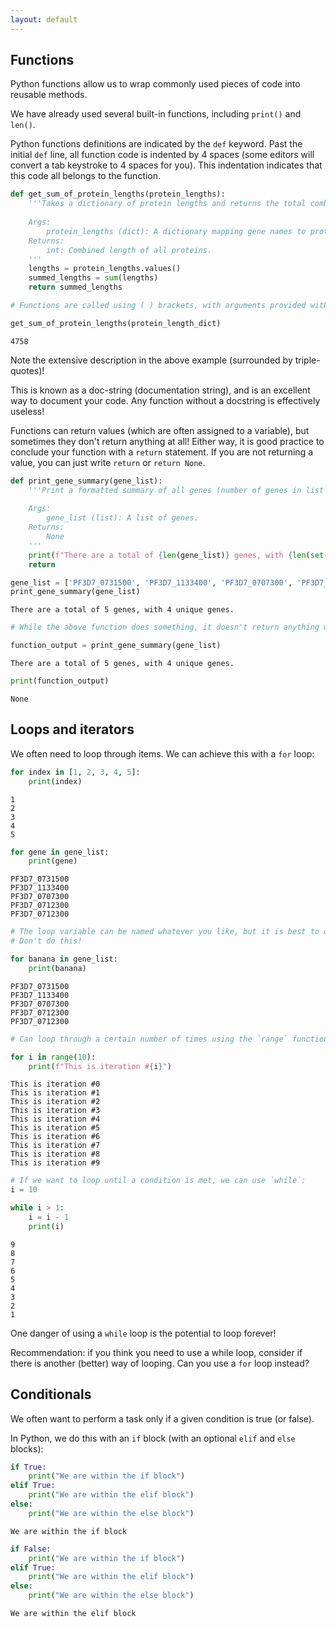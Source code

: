 ```yaml
---
layout: default
---
```

## Functions

Python functions allow us to wrap commonly used pieces of code into reusable methods.

We have already used several built-in functions, including `print()` and `len()`.

Python functions definitions are indicated by the `def` keyword. Past the initial `def` line, all function code is indented by 4 spaces (some editors will convert a tab keystroke to 4 spaces for you). This indentation indicates that this code all belongs to the function.


```python
def get_sum_of_protein_lengths(protein_lengths):
    '''Takes a dictionary of protein lengths and returns the total combined length.
    
    Args:
        protein_lengths (dict): A dictionary mapping gene names to protein lengths.
    Returns:
        int: Combined length of all proteins.
    '''
    lengths = protein_lengths.values()
    summed_lengths = sum(lengths)
    return summed_lengths
```


```python
# Functions are called using ( ) brackets, with arguments provided within the brackets as required.

get_sum_of_protein_lengths(protein_length_dict)
```




    4758



Note the extensive description in the above example (surrounded by triple-quotes)!

This is known as a doc-string (documentation string), and is an excellent way to document your code. Any function without a docstring is effectively useless!

Functions can return values (which are often assigned to a variable), but sometimes they don't return anything at all! Either way, it is good practice to conclude your function with a `return` statement. If you are not returning a value, you can just write `return` or `return None`.


```python
def print_gene_summary(gene_list):
    '''Print a formatted summary of all genes (number of genes in list and number of unique genes)
    
    Args:
        gene_list (list): A list of genes.
    Returns:
        None
    '''
    print(f"There are a total of {len(gene_list)} genes, with {len(set(gene_list))} unique genes.")
    return 
```


```python
gene_list = ['PF3D7_0731500', 'PF3D7_1133400', 'PF3D7_0707300', 'PF3D7_0712300', 'PF3D7_0712300']
print_gene_summary(gene_list)
```

    There are a total of 5 genes, with 4 unique genes.



```python
# While the above function does something, it doesn't return anything we can save into a variable...

function_output = print_gene_summary(gene_list)
```

    There are a total of 5 genes, with 4 unique genes.



```python
print(function_output)
```

    None


## Loops and iterators

We often need to loop through items. We can achieve this with a `for` loop:


```python
for index in [1, 2, 3, 4, 5]:
    print(index)
```

    1
    2
    3
    4
    5



```python
for gene in gene_list:
    print(gene)
```

    PF3D7_0731500
    PF3D7_1133400
    PF3D7_0707300
    PF3D7_0712300
    PF3D7_0712300



```python
# The loop variable can be named whatever you like, but it is best to choose a descriptive name
# Don't do this!

for banana in gene_list:
    print(banana)
```

    PF3D7_0731500
    PF3D7_1133400
    PF3D7_0707300
    PF3D7_0712300
    PF3D7_0712300



```python
# Can loop through a certain number of times using the `range` function

for i in range(10):
    print(f"This is iteration #{i}")
```

    This is iteration #0
    This is iteration #1
    This is iteration #2
    This is iteration #3
    This is iteration #4
    This is iteration #5
    This is iteration #6
    This is iteration #7
    This is iteration #8
    This is iteration #9



```python
# If we want to loop until a condition is met, we can use `while`:
i = 10

while i > 1:
    i = i - 1
    print(i)
```

    9
    8
    7
    6
    5
    4
    3
    2
    1


One danger of using a `while` loop is the potential to loop forever!

Recommendation: if you think you need to use a while loop, consider if there is another (better) way of looping. Can you use a `for` loop instead?

## Conditionals

We often want to perform a task only if a given condition is true (or false).

In Python, we do this with an `if` block (with an optional `elif` and `else` blocks):


```python
if True:
    print("We are within the if block")
elif True:
    print("We are within the elif block")
else:
    print("We are within the else block")
```

    We are within the if block



```python
if False:
    print("We are within the if block")
elif True:
    print("We are within the elif block")
else:
    print("We are within the else block")
```

    We are within the elif block



```python

```